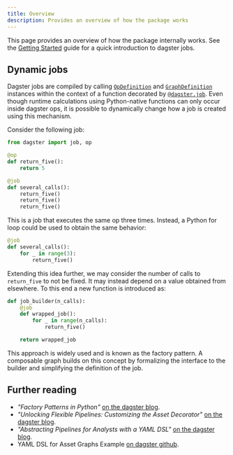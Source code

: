 ```yaml
---
title: Overview
description: Provides an overview of how the package works
---
```


This page provides an overview of how the package internally works. See the
[Getting Started](/guides/getting-started) guide for a quick introduction to
dagster jobs.

## Dynamic jobs

Dagster jobs are compiled by calling [`OpDefinition`](https://docs.dagster.io/_apidocs/ops#dagster.OpDefinition)
and [`GraphDefinition`](https://docs.dagster.io/_apidocs/graphs#dagster.GraphDefinition)
instances within the context of a function decorated by [`@dagster.job`](https://docs.dagster.io/_apidocs/jobs#dagster.job).
Even though runtime calculations using Python-native functions can only occur
inside dagster ops, it is possible to dynamically change how a job is created
using this mechanism.

Consider the following job:

```python
from dagster import job, op

@op
def return_five():
    return 5

@job
def several_calls():
    return_five()
    return_five()
    return_five()
```

This is a job that executes the same op three times. Instead, a Python for loop
could be used to obtain the same behavior:

```python
@job
def several_calls():
    for _ in range(3):
        return_five()
```

Extending this idea further, we may consider the number of calls to
`return_five` to not be fixed. It may instead depend on a value obtained from
elsewhere. To this end a new function is introduced as:

```python
def job_builder(n_calls):
    @job
    def wrapped_job():
        for _ in range(n_calls):
            return_five()

    return wrapped_job
```

This approach is widely used and is known as the factory pattern. A composable
graph builds on this concept by formalizing the interface to the builder and
simplifying the definition of the job.

## Further reading

- *"Factory Patterns in Python"* [on the dagster blog](https://dagster.io/blog/python-factory-patterns).
- *"Unlocking Flexible Pipelines: Customizing the Asset Decorator"* [on the dagster blog](https://dagster.io/blog/unlocking-flexible-pipelines-customizing-asset-decorator).
- *"Abstracting Pipelines for Analysts with a YAML DSL"* [on the dagster blog](https://dagster.io/blog/simplisafe-case-study).
- YAML DSL for Asset Graphs Example [on dagster github](https://github.com/dagster-io/dagster/tree/master/examples/experimental/assets_yaml_dsl).

